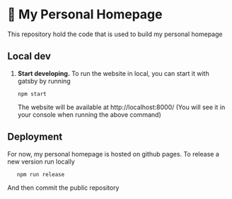 # 🚀 My Personal Homepage

This repository hold the code that is used to build my personal homepage

## Local dev

1. **Start developing.**
   To run the website in local, you can start it with gatsby by running

   ```shell
   npm start
   ```

   The website will be available at http://localhost:8000/ (You will see it in your console when running the above command)

## Deployment

For now, my personal homepage is hosted on github pages.
To release a new version run locally

```shell
   npm run release
```

And then commit the public repository
